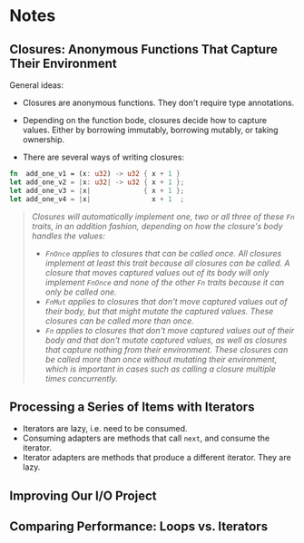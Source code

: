 # Notes

## Closures: Anonymous Functions That Capture Their Environment

General ideas:
- Closures are anonymous functions. They don't require type annotations.
- Depending on the function bode, closures decide how to capture values. Either
  by borrowing immutably, borrowing mutably, or taking ownership.

- There are several ways of writing closures:
```rust
fn  add_one_v1 = (x: u32) -> u32 { x + 1 }
let add_one_v2 = |x: u32| -> u32 { x + 1 };
let add_one_v3 = |x|             { x + 1 };
let add_one_v4 = |x|               x + 1  ;
```

> _Closures will automatically implement one, two or all three of these `Fn`
> traits, in an addition fashion, depending on how the closure's body handles
> the values:_
> - _`FnOnce` applies to closures that can be called once. All closures
>   implement at least this trait because all closures can be called. A closure
>   that moves captured values out of its body will only implement `FnOnce` and
>   none of the other `Fn` traits because it can only be called one._
> - _`FnMut` applies to closures that don't move captured values out of their
>   body, but that might mutate the captured values. These closures can be
>   called more than once._
> - _`Fn` applies to closures that don't move captured values out of their body
>   and that don't mutate captured values, as well as closures that capture
>   nothing from their environment. These closures can be called more than once
>   without mutating their environment, which is important in cases such as
>   calling a closure multiple times concurrently._

## Processing a Series of Items with Iterators

- Iterators are lazy, i.e. need to be consumed.
- Consuming adapters are methods that call `next`, and consume the iterator.
- Iterator adapters are methods that produce a different iterator. They are
  lazy.

## Improving Our I/O Project

## Comparing Performance: Loops vs. Iterators